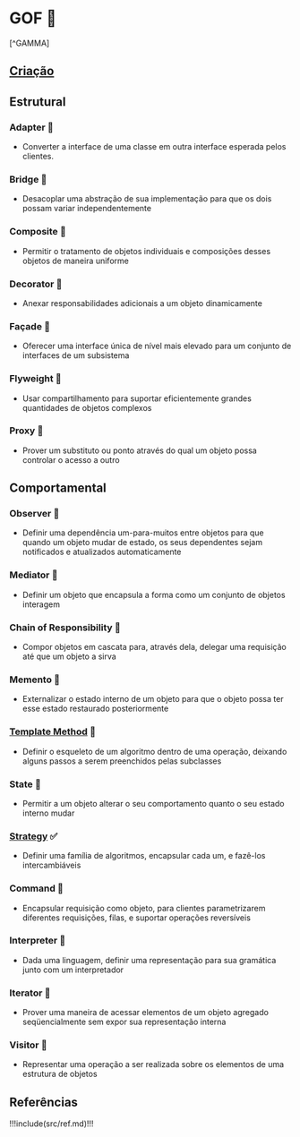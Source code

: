 # GOF 🔨

[^GAMMA]


## [Criação](/gof/Criacao) 


## Estrutural


### Adapter 🚧
- Converter a interface de uma classe em outra interface esperada pelos clientes.
### Bridge 🚧
- Desacoplar uma abstração de sua implementação para que os dois possam variar independentemente 
### Composite 🚧
- Permitir o tratamento de objetos individuais e composições desses objetos de maneira uniforme 
### Decorator 🚧
- Anexar responsabilidades adicionais a um objeto dinamicamente 
### Façade 🚧
- Oferecer uma interface única de nível mais elevado para um conjunto de interfaces de um subsistema 
### Flyweight 🚧
- Usar compartilhamento para suportar eficientemente grandes quantidades de objetos complexos 
### Proxy 🚧
- Prover um substituto ou ponto através do qual um objeto possa controlar o acesso a outro 

## Comportamental

### Observer 🚧
- Definir uma dependência um-para-muitos entre objetos para que quando um objeto mudar de estado, os seus dependentes sejam notificados e atualizados automaticamente 
### Mediator 🚧
- Definir um objeto que encapsula a forma como um conjunto de objetos interagem 
### Chain of Responsibility 🚧
- Compor objetos em cascata para, através dela, delegar uma requisição até que um objeto a sirva 
### Memento 🚧
- Externalizar o estado interno de um objeto para que o objeto possa ter esse estado restaurado posteriormente 
### [Template Method](gof/Criacao/TemplateMethod) 🔨
- Definir o esqueleto de um algoritmo dentro de uma operação, deixando alguns passos a serem preenchidos pelas subclasses 
### State 🚧
- Permitir a um objeto alterar o seu comportamento quanto o seu estado interno mudar 
### [Strategy](gof/Criacao/Strategy.md) ✅
- Definir uma família de algoritmos, encapsular cada um, e fazê-los intercambiáveis 
### Command 🚧
- Encapsular requisição como objeto, para clientes parametrizarem diferentes requisições, filas, e suportar operações reversíveis 
### Interpreter 🚧
- Dada uma linguagem, definir uma representação para sua gramática junto com um interpretador 
### Iterator 🚧
- Prover uma maneira de acessar elementos de um objeto agregado seqüencialmente sem expor sua representação interna 
### Visitor 🚧
- Representar uma operação a ser realizada sobre os elementos de uma estrutura de objetos	 

## Referências

!!!include(src/ref.md)!!!

